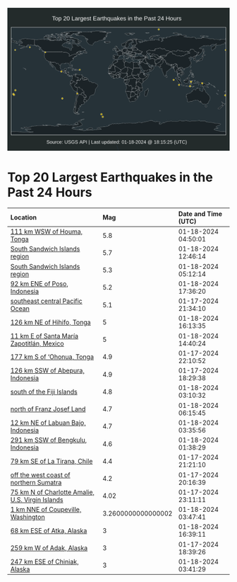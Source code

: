 ![Map](./map.png)

# Top 20 Largest Earthquakes in the Past 24 Hours

| Location | Mag | Date and Time (UTC) |
|:---|:---|:---|
| [111 km WSW of Houma, Tonga](https://earthquake.usgs.gov/earthquakes/eventpage/us6000m4c9) | 5.8 | 01-18-2024 04:50:01 |
| [South Sandwich Islands region](https://earthquake.usgs.gov/earthquakes/eventpage/us6000m4ej) | 5.7 | 01-18-2024 12:46:14 |
| [South Sandwich Islands region](https://earthquake.usgs.gov/earthquakes/eventpage/us6000m4d4) | 5.3 | 01-18-2024 05:12:14 |
| [92 km ENE of Poso, Indonesia](https://earthquake.usgs.gov/earthquakes/eventpage/us6000m4h5) | 5.2 | 01-18-2024 17:36:20 |
| [southeast central Pacific Ocean](https://earthquake.usgs.gov/earthquakes/eventpage/us6000m4af) | 5.1 | 01-17-2024 21:34:10 |
| [126 km NE of Hihifo, Tonga](https://earthquake.usgs.gov/earthquakes/eventpage/us6000m4fu) | 5 | 01-18-2024 16:13:35 |
| [11 km E of Santa María Zapotitlán, Mexico](https://earthquake.usgs.gov/earthquakes/eventpage/us6000m4ff) | 5 | 01-18-2024 14:40:24 |
| [177 km S of ‘Ohonua, Tonga](https://earthquake.usgs.gov/earthquakes/eventpage/us6000m4aw) | 4.9 | 01-17-2024 22:10:52 |
| [126 km SSW of Abepura, Indonesia](https://earthquake.usgs.gov/earthquakes/eventpage/us6000m48n) | 4.9 | 01-17-2024 18:29:38 |
| [south of the Fiji Islands](https://earthquake.usgs.gov/earthquakes/eventpage/us6000m4c1) | 4.8 | 01-18-2024 03:10:32 |
| [north of Franz Josef Land](https://earthquake.usgs.gov/earthquakes/eventpage/us6000m4dj) | 4.7 | 01-18-2024 06:15:45 |
| [12 km NE of Labuan Bajo, Indonesia](https://earthquake.usgs.gov/earthquakes/eventpage/us6000m4c2) | 4.7 | 01-18-2024 03:35:56 |
| [291 km SSW of Bengkulu, Indonesia](https://earthquake.usgs.gov/earthquakes/eventpage/us6000m4bs) | 4.6 | 01-18-2024 01:38:29 |
| [79 km SE of La Tirana, Chile](https://earthquake.usgs.gov/earthquakes/eventpage/us6000m4aa) | 4.4 | 01-17-2024 21:21:10 |
| [off the west coast of northern Sumatra](https://earthquake.usgs.gov/earthquakes/eventpage/us6000m4a6) | 4.2 | 01-17-2024 20:16:39 |
| [75 km N of Charlotte Amalie, U.S. Virgin Islands](https://earthquake.usgs.gov/earthquakes/eventpage/pr2024017003) | 4.02 | 01-17-2024 23:11:11 |
| [1 km NNE of Coupeville, Washington](https://earthquake.usgs.gov/earthquakes/eventpage/uw61980351) | 3.2600000000000002 | 01-18-2024 03:47:41 |
| [68 km ESE of Atka, Alaska](https://earthquake.usgs.gov/earthquakes/eventpage/ak024u1fjxe) | 3 | 01-18-2024 16:39:11 |
| [259 km W of Adak, Alaska](https://earthquake.usgs.gov/earthquakes/eventpage/us6000m48p) | 3 | 01-17-2024 18:39:26 |
| [247 km ESE of Chiniak, Alaska](https://earthquake.usgs.gov/earthquakes/eventpage/ak024ttpe14) | 3 | 01-18-2024 03:41:29 |
